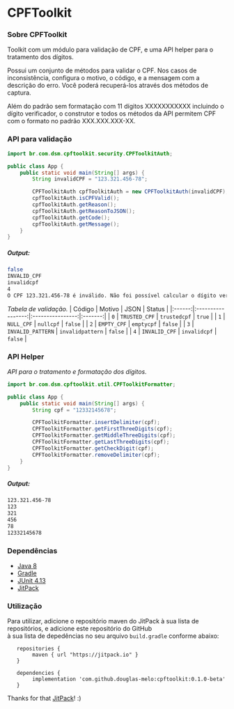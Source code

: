 # CPFToolkit

### Sobre CPFToolkit
Toolkit com um módulo para validação de CPF, e uma API helper para o tratamento dos dígitos.

Possui um conjunto de métodos para validar o CPF. Nos casos de inconsistência, configura o motivo, 
o código, e a mensagem com a descrição do erro. Você poderá recuperá-los através dos métodos de captura.

Além do padrão sem formatação com 11 dígitos XXXXXXXXXXX incluindo o dígito verificador, 
o construtor e todos os métodos da API permitem CPF com o formato no padrão XXX.XXX.XXX-XX.

### API para validação
```java
import br.com.dsm.cpftoolkit.security.CPFToolkitAuth;

public class App {
    public static void main(String[] args) {
        String invalidCPF = "123.321.456-78";

        CPFToolkitAuth cpfToolkitAuth = new CPFToolkitAuth(invalidCPF);
        cpfToolkitAuth.isCPFValid();
        cpfToolkitAuth.getReason();
        cpfToolkitAuth.getReasonToJSON();
        cpfToolkitAuth.getCode();
        cpfToolkitAuth.getMessage();
    }
}
```
##### Output:
```bash
false
INVALID_CPF
invalidcpf
4
O CPF 123.321.456-78 é inválido. Não foi possível calcular o dígito verificador.
```

*Tabela de validação.*
| Código |       Motivo      |       JSON       |  Status |
|:------:|:-----------------:|:----------------:|:-------:|
|   `0`  |   `TRUSTED_CPF`   |   `trustedcpf`   |  `true` |
|   `1`  |     `NULL_CPF`    |     `nullcpf`    | `false` |
|   `2`  |    `EMPTY_CPF`    |    `emptycpf`    | `false` |
|   `3`  | `INVALID_PATTERN` | `invalidpattern` | `false` |
|   `4`  |   `INVALID_CPF`   |   `invalidcpf`   | `false` |

### API Helper
*API para o tratamento e formatação dos dígitos.*
```java
import br.com.dsm.cpftoolkit.util.CPFToolkitFormatter;

public class App {
    public static void main(String[] args) {
        String cpf = "12332145678";

        CPFToolkitFormatter.insertDelimiter(cpf);
        CPFToolkitFormatter.getFirstThreeDigits(cpf);
        CPFToolkitFormatter.getMiddleThreeDigits(cpf);
        CPFToolkitFormatter.getLastThreeDigits(cpf);
        CPFToolkitFormatter.getCheckDigit(cpf);
        CPFToolkitFormatter.removeDelimiter(cpf);
    }
}
```
##### Output:
```bash
123.321.456-78
123
321
456
78
12332145678
```

### Dependências
* [Java 8](https://www.oracle.com/technetwork/pt/java/javase/downloads/index.html)
* [Gradle](https://github.com/gradle/gradle)
* [JUnit 4.13](https://github.com/junit-team/junit4)
* [JitPack](https://github.com/jitpack/jitpack.io)

### Utilização
Para utilizar, adicione o repositório maven do JitPack à sua lista de repositórios, e adicione este repositório do GitHub  
à sua lista de depedências no seu arquivo `build.gradle` conforme abaixo:

```
   repositories {
        maven { url "https://jitpack.io" }
   }

   dependencies {
        implementation 'com.github.douglas-melo:cpftoolkit:0.1.0-beta'
   }
```
Thanks for that [JitPack](https://github.com/jitpack/jitpack.io)! :)
